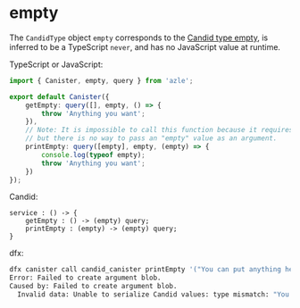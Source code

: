 # empty

The `CandidType` object `empty` corresponds to the [Candid type empty](https://internetcomputer.org/docs/current/references/candid-ref#type-empty), is inferred to be a TypeScript `never`, and has no JavaScript value at runtime.

TypeScript or JavaScript:

```typescript
import { Canister, empty, query } from 'azle';

export default Canister({
    getEmpty: query([], empty, () => {
        throw 'Anything you want';
    }),
    // Note: It is impossible to call this function because it requires an argument
    // but there is no way to pass an "empty" value as an argument.
    printEmpty: query([empty], empty, (empty) => {
        console.log(typeof empty);
        throw 'Anything you want';
    })
});
```

Candid:

```
service : () -> {
    getEmpty : () -> (empty) query;
    printEmpty : (empty) -> (empty) query;
}
```

dfx:

```bash
dfx canister call candid_canister printEmpty '("You can put anything here")'
Error: Failed to create argument blob.
Caused by: Failed to create argument blob.
  Invalid data: Unable to serialize Candid values: type mismatch: "You can put anything here" cannot be of type empty
```
